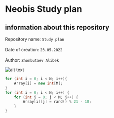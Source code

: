# Neobis Study plan <br/>  
## information about this repository <br/>  
Repository name: `Study plan` <br/>  
Date of creation: `23.05.2022` <br/>  
Author: `Zhonbutaev Alibek` <br/>  

![alt text](https://camo.githubusercontent.com/973ed9aeb3fcbda48056b50f688fa280009567cc020a2b71fc2f67a7e14feb36/68747470733a2f2f692e70696e696d672e636f6d2f6f726967696e616c732f65662f31362f65342f65663136653465363862306433636238316536626238613863333235386437652e676966)

```C++
for (int i = 0; i < N; i++){
	Array[i] = new int[M];
}
for (int i = 0; i < N; i++) {
	for (int j = 0; j < M; j++) {
		Array[i][j] = rand() % 21 - 10;
	}
}
```
